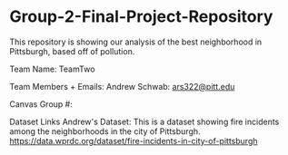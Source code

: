 # Group-2-Final-Project-Repository

This repository is showing our analysis of the best neighborhood in Pittsburgh, based off of pollution.

Team Name: TeamTwo

Team Members + Emails:
    Andrew Schwab: ars322@pitt.edu

Canvas Group #: 

Dataset Links
    Andrew's Dataset: This is a dataset showing fire incidents among the neighborhoods in the city of Pittsburgh.
        https://data.wprdc.org/dataset/fire-incidents-in-city-of-pittsburgh



